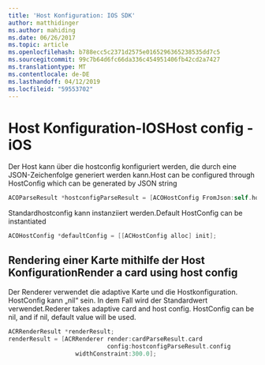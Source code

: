 ```yaml
---
title: 'Host Konfiguration: IOS SDK'
author: matthidinger
ms.author: mahiding
ms.date: 06/26/2017
ms.topic: article
ms.openlocfilehash: b788ecc5c2371d2575e0165296365238535dd7c5
ms.sourcegitcommit: 99c7b64d6fc66da336c454951406fb42cd2a7427
ms.translationtype: MT
ms.contentlocale: de-DE
ms.lasthandoff: 04/12/2019
ms.locfileid: "59553702"
---
```

# <a name="host-config---ios"></a><span data-ttu-id="94c05-102">Host Konfiguration-IOS</span><span class="sxs-lookup"><span data-stu-id="94c05-102">Host config - iOS</span></span>

<span data-ttu-id="94c05-103">Der Host kann über die hostconfig konfiguriert werden, die durch eine JSON-Zeichenfolge generiert werden kann.</span><span class="sxs-lookup"><span data-stu-id="94c05-103">Host can be configured through HostConfig which can be generated by JSON string</span></span>

```objective-c
ACOParseResult *hostconfigParseResult = [ACOHostConfig FromJson:self.hostconfig];
```

<span data-ttu-id="94c05-104">Standardhostconfig kann instanziiert werden.</span><span class="sxs-lookup"><span data-stu-id="94c05-104">Default HostConfig can be instantiated</span></span>

```objective-c
ACOHostConfig *defaultConfig = [[ACHostConfig alloc] init];
```

## <a name="render-a-card-using-host-config"></a><span data-ttu-id="94c05-105">Rendering einer Karte mithilfe der Host Konfiguration</span><span class="sxs-lookup"><span data-stu-id="94c05-105">Render a card using host config</span></span>

<span data-ttu-id="94c05-106">Der Renderer verwendet die adaptive Karte und die Hostkonfiguration. HostConfig kann „nil“ sein. In dem Fall wird der Standardwert verwendet.</span><span class="sxs-lookup"><span data-stu-id="94c05-106">Rederer takes adaptive card and host config. HostConfig can be nil, and if nil, default value will be used.</span></span>

```objective-c
ACRRenderResult *renderResult;
renderResult = [ACRRenderer render:cardParseResult.card
                            config:hostconfigParseResult.config
                   widthConstraint:300.0];
```